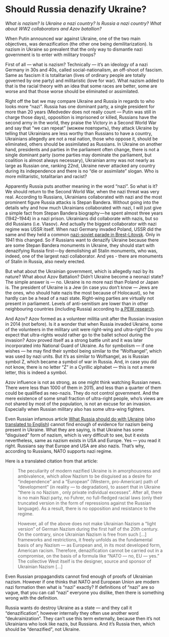 # Should Russia denazify Ukraine?

_What is nazism? 
Is Ukraine a nazi country? 
Is Russia a nazi country? 
What about WW2 collaborators and Azov batallion?_

When Putin announced war against Ukraine, one of the two main objectives, was denazification (the other one being demilitarization). 
Is nazism in Ukraine so prevalent that the only way to dismantle nazi government is to enter with military troops?

First of all — what is nazism? 
Technically — it’s an ideology of a nazi Germany in 30s and 40s, called social-nationalism, an off-shoot of fascism. 
Same as fascism it is totalitarian (lives of ordinary people are totally governed by one party) and militaristic (love for war). 
What nazism added to that is the racial theory with an idea that some races are better, some are worse and that those worse should be eliminated or assimilated.

Right off the bat we may compare Ukraine and Russia in regards to who looks more “nazi”. 
Russia has one dominant party, a single president for more than 20 years (Medvedev does not really count — Putin was still in charge those days), opposition is imprisoned or killed, Russians have the second army in the world, they praise the Victory in a Second World War and say that “we can repeat” (можем повторить), they attack Ukraine by telling that Ukrainians are less worthy than Russians to have a country, Ukrainians allegedly are not a real nation, those who oppose it, should be eliminated, others should be assimilated as Russians. 
In Ukraine on another hand, presidents and parties in the parliament often change, there is not a single dominant party (some parties may dominate the parliament, but coalition is almost always necessary), Ukrainian army was not nearly as large as Russian one, ranking 22nd, Ukraine never attacked any country during its independence and there is no “die or assimilate” slogan. 
Who is more militaristic, totalitarian and racist?

Apparently Russia puts another meaning in the word “nazi”. 
So what is it? 
We should return to the Second World War, when the nazi threat was very real. 
According to Russians, Ukrainians collaborated with nazi and the most prominent figure Russia attacks is Stepan Bandera. 
Without going into the details why and how much Ukrainians collaborated with nazi, I will just give a simple fact from Stepan Bandera biography — he spent almost three years (1942–1944) in a nazi prison. 
Ukrainians did collaborate with nazis, but so did Russians (i.e. Vlasov). 
And actually the biggest collaborator with nazi regime was USSR itself. 
When nazi Germany invaded Poland, USSR did the same and they held a common [nazi-soviet parade in Brest-Litovsk](https://en.wikipedia.org/wiki/German%E2%80%93Soviet_military_parade_in_Brest-Litovsk). 
Only in 1941 this changed. 
So if Russians want to denazify Ukraine because there are some Stepan Bandera monuments in Ukraine, they should start with denazifying Russia first — by demolishing all Stalin monuments, who was, indeed, one of the largest nazi collaborator. 
And yes - there are monuments of Stalin in Russia, also newly erected.

But what about the Ukrainian government, which is allegedly nazi by its nature? 
What about Azov Battalion? 
Didn’t Ukraine become a neonazi state? 
The simple answer is — no. 
Ukraine is no more nazi than Poland or Japan is. 
The president of Ukraine is a Jew (in case you don’t know — Jews are the ones, who should hate nazis the most because of Holocaust), so he hardly can be a head of a nazi state. 
Right-wing parties are virtually not present in parliament. 
Levels of anti-semitism are lower than in other neighbouring countries (including Russia) according to [a PEW research](https://www.pewresearch.org/fact-tank/2018/03/28/most-poles-accept-jews-as-fellow-citizens-and-neighbors-but-a-minority-do-not/ft_18-03-26_polandholocaustlaws_map/).

And Azov? 
Azov formed as a volunteer militia unit after the Russian invasion in 2014 (not before). 
Is it a wonder that when Russia invaded Ukraine, some of the volunteers in the military unit were right-wing and ultra-right? 
Do you expect that ultra-rights would rather go to the ballet school during the invasion? 
Azov proved itself as a strong battle unit and it was later incorporated into National Guard of Ukraine. 
As for symbolism — if one wishes — he may find their symbol being similar to the “Wolfsangel”, which was used by nazi units. 
But it’s as similar to Wolfsangel, as is Russian symbol Z, which became a symbol of war in Russia. 
And, in case you did not know, there is no letter “Z” in a Cyrillic alphabet — this is not a mere letter, this is indeed a symbol.

Azov influence is not as strong, as one might think watching Russian news. 
There were less than 1000 of them in 2015, and less than a quarter of them could be qualified as neo-nazis. 
They do not control government. 
And the mere existence of some small fraction of ultra-right people, who’s views are not shared by most of the population, is not an excuse for an invasion. 
Especially when Russian military also has some ultra-wing fighters.

Even Russian infamous article [What Russia should do with Ukraine](https://ria.ru/20220403/ukraina-1781469605.html) (also [translated to English](https://medium.com/@kravchenko_mm/what-should-russia-do-with-ukraine-translation-of-a-propaganda-article-by-a-russian-journalist-a3e92e3cb64)) cannot find enough of evidence for nazism being present in Ukraine. 
What they are saying, is that Ukraine has some “disguised” form of nazism, which is very difficult to see, but it exists nevertheless, same as nazism exists in USA and Europe. 
Yes — you read it right. 
Russians say that Europe and USA are also nazis. 
That’s why, according to Russians, NATO supports nazi regime.

Here is a translated citation from that article:

> The peculiarity of modern nazified Ukraine is in amorphousness and ambivalence, which allow Nazism to be disguised as a desire for “independence” and a “European” (Western, pro-American) path of “development” (in reality — to degradation), to assert that in Ukraine “there is no Nazism , only private individual excesses”. 
> After all, there is no main Nazi party, no Fuhrer, no full-fledged racial laws (only their truncated version in the form of repressions against the Russian language). 
> As a result, there is no opposition and resistance to the regime.
> 
> However, all of the above does not make Ukrainian Nazism a “light version” of German Nazism during the first half of the 20th century. 
> On the contrary, since Ukrainian Nazism is free from such […] frameworks and restrictions, it freely unfolds as the fundamental basis of any Nazism — as European and, in its most developed form, American racism. 
> Therefore, denazification cannot be carried out in a compromise, on the basis of a formula like “NATO — no, EU — yes.” The collective West itself is the designer, source and sponsor of Ukrainian Nazism […]

Even Russian propagandists cannot find enough of proofs of Ukrainian nazism. 
However if one thinks that NATO and European Union are modern nazi formation then what is “nazi” exactly? 
If definitions of “nazi” are so vague, that you can call “nazi” everyone you dislike, then there is something wrong with the definition.

Russia wants do destroy Ukraine as a state — and they call it “denazification”, however internally they often use another word “deukrainization”. 
They can’t use this term externally, because then it’s not Ukrainians who look like nazis, but Russians. 
And it’s Russia then, which should be “denazified", not Ukraine.

